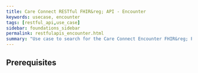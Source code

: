 ```yaml
---
title: Care Connect RESTful FHIR&reg; API - Encounter
keywords: usecase, encounter
tags: [restful_api,use_case]
sidebar: foundations_sidebar
permalink: restfulapis_encounter.html
summary: "Use case to search for the Care Connect Encounter FHIR&reg; Profile."
---
```


## Prerequisites ##



